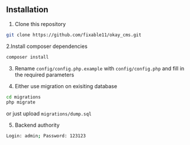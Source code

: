 ## Installation

1. Clone this repository

```bash
git clone https://github.com/fixable11/okay_cms.git
```
2.Install composer dependencies
```bash
composer install
```

3. Rename `config/config.php.example` with `config/config.php` and fill in the required parameters

4. Either use migration on exisiting database
```bash
cd migrations
php migrate
```
 or just upload `migrations/dump.sql`

5. Backend authority
```bash
Login: admin; Password: 123123
```
